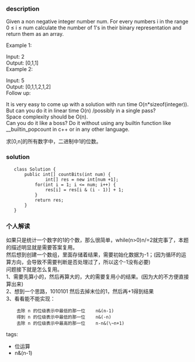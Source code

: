 ### description    
  Given a non negative integer number num. For every numbers i in the range 0 ≤ i ≤ num calculate the number of 1's in their binary representation and return them as an array.  
    
  Example 1:  
    
  Input: 2  
  Output: [0,1,1]  
  Example 2:  
    
  Input: 5  
  Output: [0,1,1,2,1,2]  
  Follow up:  
    
  It is very easy to come up with a solution with run time O(n*sizeof(integer)). But can you do it in linear time O(n) /possibly in a single pass?  
  Space complexity should be O(n).  
  Can you do it like a boss? Do it without using any builtin function like __builtin_popcount in c++ or in any other language.  
    
  求[0,n]的所有数字中，二进制中1的位数。  
### solution    
```    
   class Solution {  
       public int[] countBits(int num) {  
               int[] res = new int[num +1];  
           for(int i = 1; i <= num; i++) {  
               res[i] = res[i & (i - 1)] + 1;  
           }  
           return res;  
       }  
   }  
```    
    
### 个人解读    
  如果只是统计一个数字的1的个数，那么很简单，while(n>0)n/=2就完事了，本题的描述明显就是需要答案复用。  
  然后想到创建一个数组，里面存储着结果，需要初始化数据为-1；(因为循环的运算方向，会导致不需要判断是否处理过了，所以这个-1没有必要)  
  问题接下就是怎么复用。  
  1、需要先算小的，然后再算大的，大的需要复用小的结果。(因为大的不方便直接算出来)  
  2、想到一个思路，1010101 然后去掉末位的1，然后再+1得到结果  
  3、看看能不能实现：  
  ```  
      去除 n 的位级表示中最低的那一位    n&(n-1)    
      得到 n 的位级表示中最低的那一位    n&(-n)     
      去除 n 的位级表示中最高的那一位    n-n&(\~n+1)   
  ```  
      
    
tags:    
  -   位运算    
  -  n&(n-1)  
